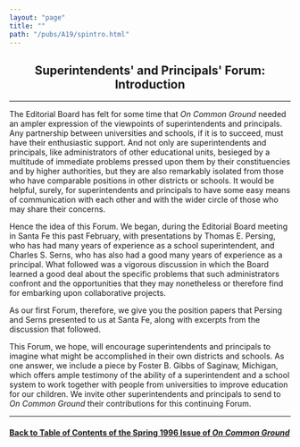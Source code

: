 ```yaml
---
layout: "page"
title: ""
path: "/pubs/A19/spintro.html"
---
```

<main>
<center><h2>
Superintendents' and Principals' Forum: Introduction</h2>
</center><hr/>
The Editorial Board has felt for some time that <i>On Common Ground</i>
needed an ampler expression of the viewpoints of superintendents  and
principals. Any partnership between universities and schools, if  it is to
succeed, must have their enthusiastic support. And not only  are
superintendents and principals, like administrators of other  educational
units, besieged by a multitude of immediate problems  pressed upon them by
their constituencies and by higher authorities,  but they are also
remarkably isolated from those who have  comparable positions in other
districts or schools. It would be  helpful, surely, for superintendents
and principals to have some easy  means of communication with each other
and with the wider circle  of those who may share their concerns.
<p>
Hence the idea of this Forum. We began, during the Editorial Board
meeting in Santa Fe this past February, with presentations by  Thomas E.
Persing, who has had many years of experience as a school  superintendent,
and Charles S. Serns, who has also had a good many  years of experience as
a principal. What followed was a vigorous  discussion in which the Board
learned a good deal about the specific  problems that such administrators
confront and the opportunities  that they may nonetheless or therefore
find for embarking upon  collaborative projects.
</p><p>
As our first Forum, therefore, we give you the position papers that
Persing and Serns presented to us at Santa Fe, along with excerpts  from
the discussion that followed.
</p><p>
This Forum, we hope, will encourage superintendents and principals  to
imagine what might be accomplished in their own districts and  schools. As
one answer, we include a piece by Foster B. Gibbs of  Saginaw, Michigan,
which offers ample testimony of the ability of a  superintendent and a
school system to work together with people  from universities to improve
education for our children. We invite  other superintendents and
principals to send to <i>On Common Ground </i> their contributions for
this continuing Forum.
</p><hr/>
<h4><a href="/pubs/A19/">Back to
Table of Contents of the Spring  1996 Issue of <i>On Common
Ground</i></a>
</h4>
</main>
